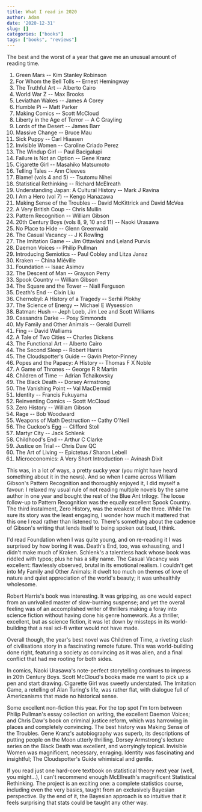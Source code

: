 ```yaml
---
title: What I read in 2020
author: Adam
date: '2020-12-31'
slug: []
categories: ["books"]
tags: ["books", "reviews"]
---
```

The best and the worst of a year that gave me an unusual amount of reading time.

1. Green Mars -- Kim Stanley Robinson
1. For Whom the Bell Tolls -- Ernest Hemingway
1. The Truthful Art -- Alberto Cairo
1. World War Z -- Max Brooks
1. Leviathan Wakes -- James A Corey
1. Humble Pi -- Matt Parker
1. Making Comics -- Scott McCloud
1. Liberty in the Age of Terror -- A C Grayling
1. Lords of the Desert -- James Barr
1. Massive Change -- Bruce Mau
1. Sick Puppy -- Carl Hiaasen
1. Invisible Women -- Caroline Criado Perez
1. The Windup Girl -- Paul Bacigalupi
1. Failure is Not an Option -- Gene Kranz
1. Cigarette Girl -- Masahiko Matsumoto
1. Telling Tales -- Ann Cleeves
1. Blame! (vols 4 and 5) -- Tsutomu Nihei
1. Statistical Rethinking -- Richard McElreath
1. Understanding Japan: A Cultural History -- Mark J Ravina
1. I Am a Hero (vol 7) -- Kengo Hanazawa
1. Making Sense of the Troubles -- David McKittrick and David McVea
1. A Very British Coup -- Chris Mullin
1. Pattern Recognition -- William Gibson
1. 20th Century Boys (vols 8, 9, 10 and 11) -- Naoki Urasawa
1. No Place to Hide -- Glenn Greenwald
1. The Casual Vacancy -- J K Rowling
1. The Imitation Game -- Jim Ottaviani and Leland Purvis
1. Daemon Voices -- Philip Pullman
1. Introducing Semiotics -- Paul Cobley and Litza Jansz
1. Kraken -- China Miéville
1. Foundation -- Isaac Asimov
1. The Descent of Man -- Grayson Perry
1. Spook Country -- William Gibson
1. The Square and the Tower -- Niall Ferguson
1. Death's End -- Cixin Liu
1. Chernobyl: A History of a Tragedy -- Serhii Plokhy
1. The Science of Energy -- Michael E Wysession
1. Batman: Hush -- Jeph Loeb, Jim Lee and Scott Williams
1. Cassandra Darke -- Posy Simmonds
1. My Family and Other Animals -- Gerald Durrell
1. Fing -- David Walliams
1. A Tale of Two Cities -- Charles Dickens
1. The Functional Art -- Alberto Cairo
1. The Second Sleep -- Robert Harris
1. The Cloudspotter's Guide -- Gavin Pretor-Pinney
1. Popes and the Papacy: A History -- Thomas F X Noble
1. A Game of Thrones -- George R R Martin
1. Children of Time -- Adrian Tchaikovsky
1. The Black Death -- Dorsey Armstrong
1. The Vanishing Point -- Val MacDermid
1. Identity -- Francis Fukuyama
1. Reinventing Comics -- Scott McCloud
1. Zero History -- William Gibson
1. Rage -- Bob Woodward
1. Weapons of Math Destruction -- Cathy O'Neil
1. The Cuckoo's Egg -- Clifford Stoll
1. Martyr City -- Jack Schlenk
1. Childhood's End -- Arthur C Clarke
1. Justice on Trial -- Chris Daw QC
1. The Art of Living -- Epictetus / Sharon Lebell
1. Microeconomics: A Very Short Introduction -- Avinash Dixit

This was, in a lot of ways, a pretty sucky year (you might have heard something about it in the news). And so when I came across William Gibson's Pattern Recognition and thoroughly enjoyed it, I did myself a favour: I relaxed my usual rule of not reading multiple novels by the same author in one year and bought the rest of the Blue Ant trilogy. The loose follow-up to Pattern Recognition was the equally excellent Spook Country. The third instalment, Zero History, was the weakest of the three. While I'm sure its story was the least engaging, I wonder how much it mattered that this one I read rather than listened to. There's something about the cadence of Gibson's writing that lends itself to being spoken out loud, I think.

I'd read Foundation when I was quite young, and on re-reading it I was surprised by how boring it was. Death's End, too, was exhausting, and I didn't make much of Kraken. Schlenk's a talentless hack whose book was riddled with typos; plus he has a silly name. The Casual Vacancy was excellent: flawlessly observed, brutal in its emotional realism. I couldn't get into My Family and Other Animals: it dwelt too much on themes of love of nature and quiet appreciation of the world's beauty; it was unhealthily wholesome.

Robert Harris's book was interesting. It was gripping, as one would expect from an unrivalled master of slow-burning suspense; and yet the overall feeling was of an accomplished writer of thrillers making a foray into science fiction without having done his genre homework. As a thriller, excellent, but as science fiction, it was let down by missteps in its world-building that a real sci-fi writer would not have made.

Overall though, the year's best novel was Children of Time, a riveting clash of civilisations story in a fascinating remote future. This was world-building done right, featuring a society as convincing as it was alien, and a final conflict that had me rooting for both sides.

In comics, Naoki Urasawa's note-perfect storytelling continues to impress in 20th Century Boys. Scott McCloud's books made me want to pick up a pen and start drawing. Cigarette Girl was sweetly understated. The Imitation Game, a retelling of Alan Turing's life, was rather flat, with dialogue full of Americanisms that made no historical sense.

Some excellent non-fiction this year. For the top spot I'm torn between Philip Pullman's essay collection on writing, the excellent Daemon Voices; and Chris Daw's book on criminal justice reform, which was harrowing in places and completely convincing. The best history was Making Sense of the Troubles. Gene Kranz's autobiography was superb, its descriptions of putting people on the Moon utterly thrilling. Dorsey Armstrong's lecture series on the Black Death was excellent, and worryingly topical. Invisible Women was magnificent, necessary, enraging. Identity was fascinating and insightful; The Cloudspotter's Guide whimisical and gentle.

If you read just one hard-core textbook on statistical theory next year (well, you might...), I can't recommend enough McEllreath's magnificent Statistical Rethinking. The project is an exciting one: a complete statistics course, including even the very basics, taught from an exclusively Bayesian perspective. By the end of it, the Bayesian approach is so intuitive that it feels surprising that stats could be taught any other way.